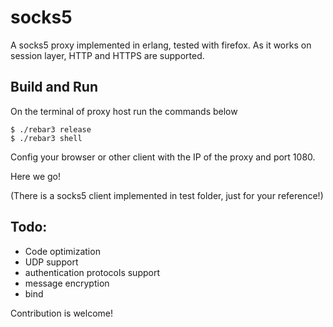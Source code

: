 socks5
=====

A socks5 proxy implemented in erlang, tested with firefox. As it works on session layer, HTTP and HTTPS are supported.

Build and Run
-----

On the terminal of proxy host run the commands below

    $ ./rebar3 release
    $ ./rebar3 shell

Config your browser or other client with the IP of the proxy and port 1080.

Here we go!

(There is a socks5 client implemented in test folder, just for your reference!)

Todo:
-----

- Code optimization
- UDP support
- authentication protocols support
- message encryption
- bind

Contribution is welcome!
